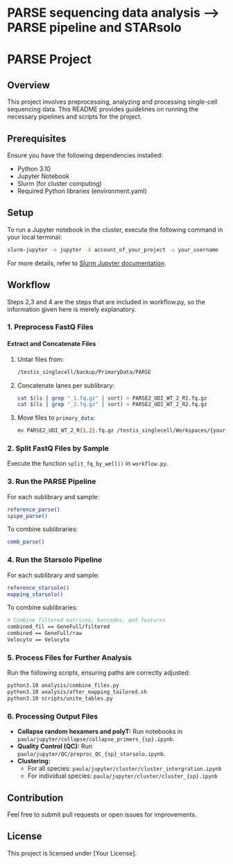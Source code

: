 # PARSE sequencing data analysis --> PARSE pipeline and STARsolo

# PARSE Project

## Overview
This project involves preprocessing, analyzing and processing single-cell sequencing data. This README provides guidelines on running the necessary pipelines and scripts for the project.

## Prerequisites
Ensure you have the following dependencies installed:
- Python 3.10
- Jupyter Notebook
- Slurm (for cluster computing)
- Required Python libraries (environment.yaml)

## Setup
To run a Jupyter notebook in the cluster, execute the following command in your local terminal:
```sh
slurm-jupyter -e jupyter -A account_of_your_project -u your_username
```
For more details, refer to [Slurm Jupyter documentation](https://slurm-jupyter.readthedocs.io/).

## Workflow

Steps 2,3 and 4 are the steps that are included in workflow.py, so the information given here is merely explanatory. 

### 1. Preprocess FastQ Files
#### Extract and Concatenate Files
1. Untar files from:
   ```sh
   /testis_singlecell/backup/PrimaryData/PARSE
   ```
2. Concatenate lanes per sublibrary:
   ```sh
   cat $(ls | grep "_1.fq.gz" | sort) > PARSE2_UDI_WT_2_R1.fq.gz
   cat $(ls | grep "_2.fq.gz" | sort) > PARSE2_UDI_WT_2_R2.fq.gz
   ```
3. Move files to `primary_data`:
   ```sh
   mv PARSE2_UDI_WT_2_R{1,2}.fq.gz /testis_singlecell/Workspaces/{your_username}/primary_data
   ```

### 2. Split FastQ Files by Sample
Execute the function `split_fq_by_well()` in `workflow.py`.

### 3. Run the PARSE Pipeline
For each sublibrary and sample:
```sh
reference_parse()
spipe_parse()
```
To combine sublibraries:
```sh
comb_parse()
```

### 4. Run the Starsolo Pipeline
For each sublibrary and sample:
```sh
reference_starsolo()
mapping_starsolo()
```
To combine sublibraries:
```sh
# Combine filtered matrices, barcodes, and features
combined_fil == GeneFull/filtered
combined == GeneFull/raw
Velocyto == Velocyto
```

### 5. Process Files for Further Analysis
Run the following scripts, ensuring paths are correctly adjusted:
```sh
python3.10 analysis/combine_files.py
python3.10 analysis/after_mapping_tailored.sh
python3.10 scripts/unite_tables.py
```

### 6. Processing Output Files
- **Collapse random hexamers and polyT:** Run notebooks in `paula/jupyter/collapse/collapse_primers_{sp}.ipynb`.
- **Quality Control (QC):** Run `paula/jupyter/QC/preproc_QC_{sp}_starsolo.ipynb`.
- **Clustering:**
  - For all species: `paula/jupyter/cluster/cluster_intergration.ipynb`
  - For individual species: `paula/jupyter/cluster/cluster_{sp}.ipynb`

## Contribution
Feel free to submit pull requests or open issues for improvements.

## License
This project is licensed under [Your License].
